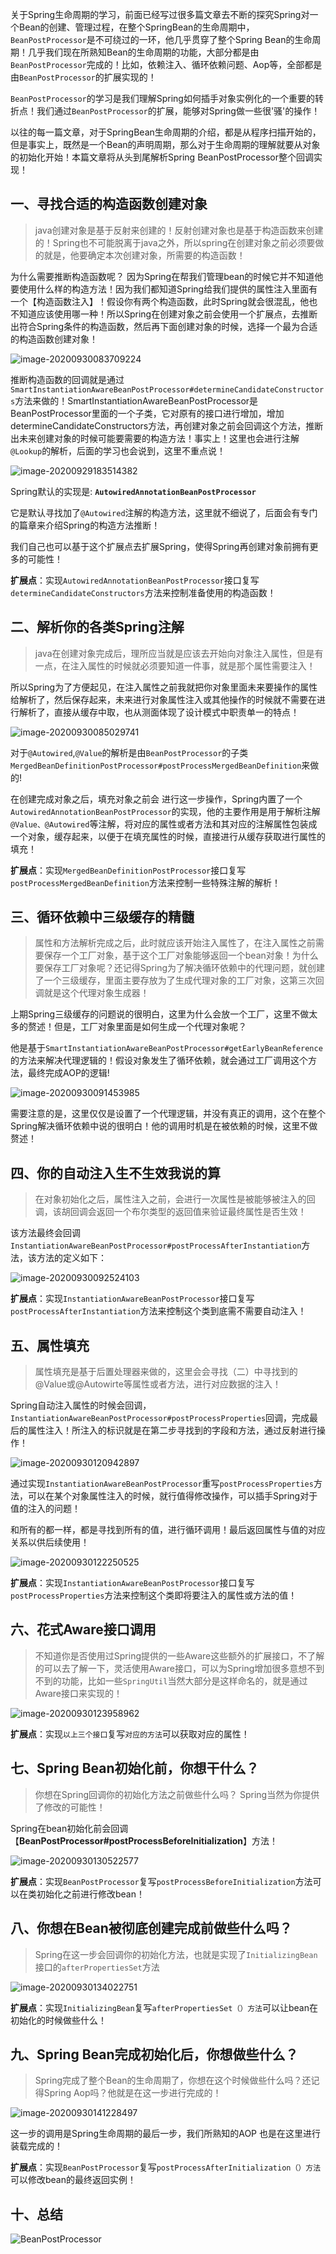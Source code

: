 关于Spring生命周期的学习，前面已经写过很多篇文章去不断的探究Spring对一个Bean的创建、管理过程，在整个SpringBean的生命周期中，`BeanPostProcessor`是不可绕过的一环，他几乎贯穿了整个Spring Bean的生命周期！几乎我们现在所熟知Bean的生命周期的功能，大部分都是由`BeanPostProcessor`完成的！比如，依赖注入、循环依赖问题、Aop等，全部都是由`BeanPostProcessor`的扩展实现的！

`BeanPostProcessor`的学习是我们理解Spring如何插手对象实例化的一个重要的转折点！我们通过`BeanPostProcessor`的扩展，能够对Spring做一些很'骚'的操作！

以往的每一篇文章，对于SpringBean生命周期的介绍，都是从程序扫描开始的，但是事实上，既然是一个Bean的声明周期，那么对于生命周期的理解就要从对象的初始化开始！本篇文章将从头到尾解析Spring BeanPostProcessor整个回调实现！

## 一、寻找合适的构造函数创建对象

> java创建对象是基于反射来创建的！反射创建对象也是基于构造函数来创建的！Spring也不可能脱离于java之外，所以spring在创建对象之前必须要做的就是，他要确定本次创建对象，所需要的构造函数！

为什么需要推断构造函数呢？ 因为Spring在帮我们管理bean的时候它并不知道他要使用什么样的构造方法！因为我们都知道Spring给我们提供的属性注入里面有一个【构造函数注入】！假设你有两个构造函数，此时Spring就会很混乱，他也不知道应该使用哪一种！所以Spring在创建对象之前会使用一个扩展点，去推断出符合Spring条件的构造函数，然后再下面创建对象的时候，选择一个最为合适的构造函数创建对象！

![image-20200930083709224](http://images.huangfusuper.cn/typora/image-20200930083709224.png)

推断构造函数的回调就是通过`SmartInstantiationAwareBeanPostProcessor#determineCandidateConstructors`方法来做的！SmartInstantiationAwareBeanPostProcessor是BeanPostProcessor里面的一个子类，它对原有的接口进行增加，增加determineCandidateConstructors方法，再创建对象之前会回调这个方法，推断出未来创建对象的时候可能要需要的构造方法！事实上！这里也会进行注解`@Lookup`的解析，后面的学习也会说到，这里不重点说！

![image-20200929183514382](http://images.huangfusuper.cn/typora/image-20200929183514382.png)

Spring默认的实现是: **`AutowiredAnnotationBeanPostProcessor`**

它是默认寻找加了`@Autowired`注解的构造方法，这里就不细说了，后面会有专门的篇章来介绍Spring的构造方法推断！

我们自己也可以基于这个扩展点去扩展Spring，使得Spring再创建对象前拥有更多的可能性！

**扩展点**：实现`AutowiredAnnotationBeanPostProcessor`接口复写`determineCandidateConstructors`方法来控制准备使用的构造函数！

## 二、解析你的各类Spring注解

> java在创建对象完成后，理所应当就是应该去开始向对象注入属性，但是有一点，在注入属性的时候就必须要知道一件事，就是那个属性需要注入！

所以Spring为了方便起见，在注入属性之前我就把你对象里面未来要操作的属性给解析了，然后保存起来，未来进行对象属性注入或其他操作的时候就不需要在进行解析了，直接从缓存中取，也从测面体现了设计模式中职责单一的特点！

![image-20200930085029741](http://images.huangfusuper.cn/typora/image-20200930085029741.png)

对于`@Autowired`,`@Value`的解析是由`BeanPostProcessor`的子类`MergedBeanDefinitionPostProcessor#postProcessMergedBeanDefinition`来做的! 

在创建完成对象之后，填充对象之前会 进行这一步操作，Spring内置了一个`AutowiredAnnotationBeanPostProcessor`的实现，他的主要作用是用于解析注解`@Value、@Autowired`等注解，将对应的属性或者方法和其对应的注解属性包装成一个对象，缓存起来，以便于在填充属性的时候，直接进行从缓存获取进行属性的填充！

**扩展点**：实现`MergedBeanDefinitionPostProcessor`接口复写`postProcessMergedBeanDefinition`方法来控制一些特殊注解的解析！

## 三、循环依赖中三级缓存的精髓

> 属性和方法解析完成之后，此时就应该开始注入属性了，在注入属性之前需要保存一个工厂对象，基于这个工厂对象能够返回一个bean对象！为什么要保存工厂对象呢？还记得Spring为了解决循环依赖中的代理问题，就创建了一个三级缓存，里面主要存放为了生成代理对象的工厂对象，这第三次回调就是这个代理对象生成器！

上期Spring三级缓存的问题说的很明白，这里为什么会放一个工厂，这里不做太多的赘述！但是，工厂对象里面是如何生成一个代理对象呢？

他是基于`SmartInstantiationAwareBeanPostProcessor#getEarlyBeanReference`的方法来解决代理逻辑的！假设对象发生了循环依赖，就会通过工厂调用这个方法，最终完成AOP的逻辑!

![image-20200930091453985](http://images.huangfusuper.cn/typora/image-20200930091453985.png)

需要注意的是，这里仅仅是设置了一个代理逻辑，并没有真正的调用，这个在整个Spring解决循环依赖中说的很明白！他的调用时机是在被依赖的时候，这里不做赘述！

## 四、你的自动注入生不生效我说的算

> 在对象初始化之后，属性注入之前，会进行一次属性是被能够被注入的回调，该胡回调会返回一个布尔类型的返回值来验证最终属性是否生效！

该方法最终会回调`InstantiationAwareBeanPostProcessor#postProcessAfterInstantiation`方法，该方法的定义如下：

![image-20200930092524103](http://images.huangfusuper.cn/typora/image-20200930092524103.png)

**扩展点**：实现`InstantiationAwareBeanPostProcessor`接口复写`postProcessAfterInstantiation`方法来控制这个类到底需不需要自动注入！

## 五、属性填充

> 属性填充是基于后置处理器来做的，这里会会寻找（二）中寻找到的@Value或@Autowirte等属性或者方法，进行对应数据的注入！

Spring自动注入属性的时候会回调，`InstantiationAwareBeanPostProcessor#postProcessProperties`回调，完成最后的属性注入！所注入的标识就是在第二步寻找到的字段和方法，通过反射进行操作！

![image-20200930120942897](http://images.huangfusuper.cn/typora/image-20200930120942897.png)

通过实现`InstantiationAwareBeanPostProcessor`重写`postProcessProperties`方法，可以在某个对象属性注入的时候，就行值得修改操作，可以插手Spring对于值的注入的问题！

和所有的都一样，都是寻找到所有的值，进行循环调用！最后返回属性与值的对应关系以供后续使用！

![image-20200930122250525](http://images.huangfusuper.cn/typora/image-20200930122250525.png)

**扩展点**：实现`InstantiationAwareBeanPostProcessor`接口复写`postProcessProperties`方法来控制这个类即将要注入的属性或方法的值！

## 六、花式Aware接口调用

> 不知道你是否使用过Spring提供的一些Aware这些额外的扩展接口，不了解的可以去了解一下，灵活使用Aware接口，可以为Spring增加很多意想不到不到的功能，比如一些`SpringUtil`当然大部分是这样命名的，就是通过Aware接口来实现的！

![image-20200930123958962](http://images.huangfusuper.cn/typora/image-20200930123958962.png)

**扩展点**：实现`以上三个接口`复写`对应的方法`可以获取对应的属性！

## 七、Spring Bean初始化前，你想干什么？

> 你想在Spring回调你的初始化方法之前做些什么吗？ Spring当然为你提供了修改的可能性！

Spring在bean初始化前会回调【**BeanPostProcessor#postProcessBeforeInitialization**】方法！

![image-20200930130522577](http://images.huangfusuper.cn/typora/image-20200930130522577.png)

**扩展点**：实现`BeanPostProcessor`复写`postProcessBeforeInitialization`方法可以在类初始化之前进行修改bean！

## 八、你想在Bean被彻底创建完成前做些什么吗？

> Spring在这一步会回调你的初始化方法，也就是实现了`InitializingBean`接口的`afterPropertiesSet`方法

![image-20200930134022751](http://images.huangfusuper.cn/typora/image-20200930134022751.png)

**扩展点**：实现`InitializingBean`复写`afterPropertiesSet（）方法`可以让bean在初始化的时候做些什么！

## 九、Spring Bean完成初始化后，你想做些什么？

> Spring完成了整个Bean的生命周期了，你想在这个时候做些什么吗？还记得Spring Aop吗？他就是在这一步进行完成的！

![image-20200930141228497](http://images.huangfusuper.cn/typora/image-20200930141228497.png)

这一步的调用是Spring生命周期的最后一步，我们所熟知的AOP 也是在这里进行装载完成的！

**扩展点**：实现`BeanPostProcessor`复写`postProcessAfterInitialization（）方法`可以修改bean的最终返回实例！

## 十、总结

![BeanPostProcessor](http://images.huangfusuper.cn/typora/BeanPostProcessor.png)